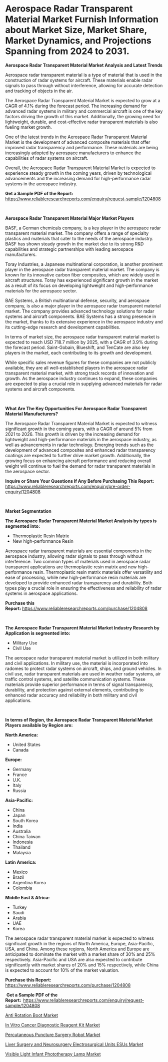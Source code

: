 <p><h1>Aerospace Radar Transparent Material Market Furnish Information about Market Size, Market Share, Market Dynamics, and Projections Spanning from 2024 to 2031.</h1></p><p><strong>Aerospace Radar Transparent Material Market Analysis and Latest Trends</strong></p>
<p><p>Aerospace radar transparent material is a type of material that is used in the construction of radar systems for aircraft. These materials enable radar signals to pass through without interference, allowing for accurate detection and tracking of objects in the air.</p><p>The Aerospace Radar Transparent Material Market is expected to grow at a CAGR of 4.1% during the forecast period. The increasing demand for advanced radar systems in military and commercial aircraft is one of the key factors driving the growth of this market. Additionally, the growing need for lightweight, durable, and cost-effective radar transparent materials is also fueling market growth.</p><p>One of the latest trends in the Aerospace Radar Transparent Material Market is the development of advanced composite materials that offer improved radar transparency and performance. These materials are being increasingly adopted by aerospace manufacturers to enhance the capabilities of radar systems on aircraft.</p><p>Overall, the Aerospace Radar Transparent Material Market is expected to experience steady growth in the coming years, driven by technological advancements and the increasing demand for high-performance radar systems in the aerospace industry.</p></p>
<p><strong>Get a Sample PDF of the Report:&nbsp;</strong> <a href="https://www.reliableresearchreports.com/enquiry/request-sample/1204808">https://www.reliableresearchreports.com/enquiry/request-sample/1204808</a></p>
<p>&nbsp;</p>
<p><strong>Aerospace Radar Transparent Material Major Market Players</strong></p>
<p><p>BASF, a German chemicals company, is a key player in the aerospace radar transparent material market. The company offers a range of specialty plastics and materials that cater to the needs of the aerospace industry. BASF has shown steady growth in the market due to its strong R&D capabilities and strategic partnerships with leading aerospace manufacturers.</p><p>Toray Industries, a Japanese multinational corporation, is another prominent player in the aerospace radar transparent material market. The company is known for its innovative carbon fiber composites, which are widely used in aircraft structures. Toray has experienced significant growth in the market as a result of its focus on developing lightweight and high-performance materials for the aerospace sector.</p><p>BAE Systems, a British multinational defense, security, and aerospace company, is also a major player in the aerospace radar transparent material market. The company provides advanced technology solutions for radar systems and aircraft components. BAE Systems has a strong presence in the market, thanks to its extensive experience in the aerospace industry and its cutting-edge research and development capabilities.</p><p>In terms of market size, the aerospace radar transparent material market is expected to reach USD 718.7 million by 2025, with a CAGR of 3.9% during the forecast period. Saint-Gobain, Blueshift, and TenCate are also key players in the market, each contributing to its growth and development.</p><p>While specific sales revenue figures for these companies are not publicly available, they are all well-established players in the aerospace radar transparent material market, with strong track records of innovation and growth. As the aerospace industry continues to expand, these companies are expected to play a crucial role in supplying advanced materials for radar systems and aircraft components.</p></p>
<p>&nbsp;</p>
<p><strong>What Are The Key Opportunities For Aerospace Radar Transparent Material Manufacturers?</strong></p>
<p><p>The Aerospace Radar Transparent Material Market is expected to witness significant growth in the coming years, with a CAGR of around 5% from 2021 to 2026. This growth is driven by the increasing demand for lightweight and high-performance materials in the aerospace industry, as well as advancements in radar technology. Emerging trends such as the development of advanced composites and enhanced radar transparency coatings are expected to further drive market growth. Additionally, the growing focus on enhancing aircraft performance and reducing overall weight will continue to fuel the demand for radar transparent materials in the aerospace sector.</p></p>
<p><strong>Inquire or Share Your Questions If Any Before Purchasing This Report:</strong> <a href="https://www.reliableresearchreports.com/enquiry/pre-order-enquiry/1204808">https://www.reliableresearchreports.com/enquiry/pre-order-enquiry/1204808</a></p>
<p>&nbsp;</p>
<p><strong>Market Segmentation</strong></p>
<p><strong>The Aerospace Radar Transparent Material Market Analysis by types is segmented into:</strong></p>
<p><ul><li>Thermoplastic Resin Matrix</li><li>New high-performance Resin</li></ul></p>
<p><p>Aerospace radar transparent materials are essential components in the aerospace industry, allowing radar signals to pass through without interference. Two common types of materials used in aerospace radar transparent applications are thermoplastic resin matrix and new high-performance resin. Thermoplastic resin matrix materials offer versatility and ease of processing, while new high-performance resin materials are developed to provide enhanced radar transparency and durability. Both types play a crucial role in ensuring the effectiveness and reliability of radar systems in aerospace applications.</p></p>
<p><strong>Purchase this Report:&nbsp;</strong><a href="https://www.reliableresearchreports.com/purchase/1204808">https://www.reliableresearchreports.com/purchase/1204808</a></p>
<p>&nbsp;</p>
<p><strong>The Aerospace Radar Transparent Material Market Industry Research by Application is segmented into:</strong></p>
<p><ul><li>Military Use</li><li>Civil Use</li></ul></p>
<p><p>The aerospace radar transparent material market is utilized in both military and civil applications. In military use, the material is incorporated into radomes to protect radar systems on aircraft, ships, and ground vehicles. In civil use, radar transparent materials are used in weather radar systems, air traffic control systems, and satellite communication systems. These materials provide superior performance in terms of signal transparency, durability, and protection against external elements, contributing to enhanced radar accuracy and reliability in both military and civil applications.</p></p>
<p>&nbsp;</p>
<p><strong>In terms of Region, the Aerospace Radar Transparent Material Market Players available by Region are:</strong></p>
<p>
    <p> <strong> North America: </strong>
        <ul>
            <li>United States</li>
            <li>Canada</li>
        </ul>
        </p> 
    <p> <strong> Europe: </strong>
        <ul>
            <li>Germany</li>
            <li>France</li>
            <li>U.K.</li>
            <li>Italy</li>
            <li>Russia</li>
        </ul>
        </p> 
    <p> <strong> Asia-Pacific: </strong>
        <ul>
            <li>China</li>
            <li>Japan</li>
            <li>South Korea</li>
            <li>India</li>
            <li>Australia</li>
            <li>China Taiwan</li>
            <li>Indonesia</li>
            <li>Thailand</li>
            <li>Malaysia</li>
        </ul>
        </p> 
    <p> <strong> Latin America: </strong>
        <ul>
            <li>Mexico</li>
            <li>Brazil</li>
            <li>Argentina Korea</li>
            <li>Colombia</li>
        </ul>
        </p> 
    <p> <strong> Middle East & Africa: </strong>
        <ul>
            <li>Turkey</li>
            <li>Saudi</li>
            <li>Arabia</li>
            <li>UAE</li>
            <li>Korea</li>
        </ul>
    </p>
    </p>
<p><p>The aerospace radar transparent material market is expected to witness significant growth in the regions of North America, Europe, Asia-Pacific, USA, and China. Among these regions, North America and Europe are anticipated to dominate the market with a market share of 30% and 25% respectively. Asia-Pacific and USA are also expected to contribute significantly with market shares of 20% and 15% respectively, while China is expected to account for 10% of the market valuation.</p></p>
<p><strong>Purchase this Report: </strong><a href="https://www.reliableresearchreports.com/purchase/1204808">https://www.reliableresearchreports.com/purchase/1204808</a></p>
<p>&nbsp;<strong>Get a Sample PDF of the Report:&nbsp;&nbsp;</strong><a href="https://www.reliableresearchreports.com/enquiry/request-sample/1204808">https://www.reliableresearchreports.com/enquiry/request-sample/1204808</a></p>
<p><strong></strong></p>
<p><p><a href="https://medium.com/@marionlang1939/anti-rotation-boot-market-size-market-outlook-and-market-forecast-2024-to-2031-abb6aeb6b6a6">Anti Rotation Boot Market</a></p><p><a href="https://medium.com/@marionlang1939/in-vitro-cancer-diagnostic-reagent-kit-market-competitive-analysis-market-trends-and-forecast-to-3a0ac27dc11d">In Vitro Cancer Diagnostic Reagent Kit Market</a></p><p><a href="https://medium.com/@marionlang1939/percutaneous-puncture-surgery-robot-market-size-and-market-trends-complete-industry-overview-2024-21baf32c8170">Percutaneous Puncture Surgery Robot Market</a></p><p><a href="https://medium.com/@marionlang1939/decoding-liver-surgery-and-neurosurgery-electrosurgical-units-esus-market-metrics-market-share-706c7eeb7651">Liver Surgery and Neurosurgery Electrosurgical Units ESUs Market</a></p><p><a href="https://medium.com/@marionlang1939/analyzing-visible-light-infant-phototherapy-lamp-market-global-industry-perspective-and-forecast-bb0796f99c8d">Visible Light Infant Phototherapy Lamp Market</a></p></p>